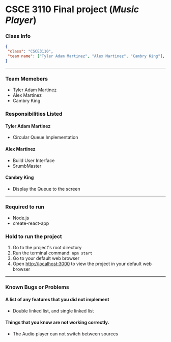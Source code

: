# CSCE 3110 Final project (*Music Player*)


### Class Info
 ```json
{
  "class": "CSCE3110",
  "team name": ["Tyler Adam Martinez", "Alex Martinez", "Cambry King"],
}
```
---

### Team Memebers
* Tyler Adam Martinez
* Alex Martinez
* Cambry King

### Responsibilities Listed
#### Tyler Adam Martinez
* Circular Queue Implementation

#### Alex Martinez
* Build User Interface
* SrumbMaster

#### Cambry King
* Display the Queue to the screen


---

### Required to run
* Node.js
* create-react-app

### Hold to run the project
1. Go to the project's root directory
2. Run the terminal command: `npm start`
3. Go to your default web browser
4. Open [http://localhost:3000](http://localhost:3000) to view the project in your default web browser

---

### Known Bugs or Problems
#### A list of any features that you did not implement
* Double linked list, and single linked list

#### Things that you know are not working correctly.
* The Audio player can not switch between sources

